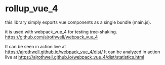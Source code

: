 # rollup_vue_4

this library simply exports vue components as a single bundle (main.js).

it is used with webpack_vue_4 for testing tree-shaking.
https://github.com/ajrothwell/webpack_vue_4

It can be seen in action live at https://ajrothwell.github.io/webpack_vue_4/dist/
It can be analyzed in action live at https://ajrothwell.github.io/webpack_vue_4/dist/statistics.html
